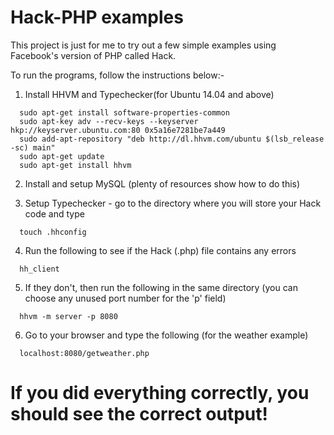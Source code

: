 # Hack-PHP examples

This project is just for me to try out a few simple examples using Facebook's version of PHP called Hack.

To run the programs, follow the instructions below:-

1. Install HHVM and Typechecker(for Ubuntu 14.04 and above)
```
  sudo apt-get install software-properties-common
  sudo apt-key adv --recv-keys --keyserver hkp://keyserver.ubuntu.com:80 0x5a16e7281be7a449
  sudo add-apt-repository "deb http://dl.hhvm.com/ubuntu $(lsb_release -sc) main"
  sudo apt-get update
  sudo apt-get install hhvm
```

2. Install and setup MySQL (plenty of resources show how to do this)

3. Setup Typechecker - go to the directory where you will store your Hack code and type
```
  touch .hhconfig
```

4. Run the following to see if the Hack (.php) file contains any errors
```
  hh_client
```

5. If they don't, then run the following in the same directory (you can choose any unused port number for the 'p' field)
```
  hhvm -m server -p 8080
```

6. Go to your browser and type the following (for the weather example)
```
  localhost:8080/getweather.php
```

# If you did everything correctly, you should see the correct output!
